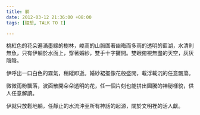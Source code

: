 ```yaml
---
title: 躺
date: 2012-03-12 21:36:00 +08:00
tags: [隨想, TALK TO I]

---
```


桃紅色的花朵遍滿墨綠的樹林，峻高的山脈圍著幽晦而多雨的透明的藍湖，水清則無魚，只有伊躺於水面上，穿著婚紗，雙手十字攤開。雙眼俯視無盡的天空，灰灰陰陰。  
  
伊呼出一口白色的霧氣，稍縱即逝。婚紗裙擺像花般盛開，載浮載沉的任意飄蕩。  
  
微微雨粉飄落，波面散開朵朵透明的花，任一個片刻也能拼出圖騰的神秘樣貌，供人任意解讀。  
  
伊就只放鬆地躺，任靜止的水流沖至所有神話的起源，關於文明裡的活人獻。
